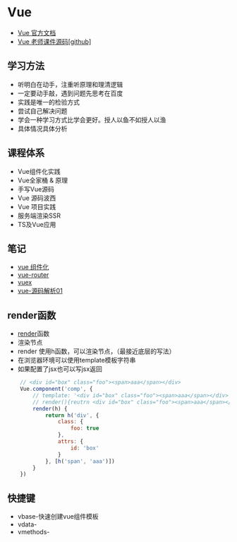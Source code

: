# Vue
- [Vue 官方文档](https://cn.vuejs.org/)
- [Vue 老师课件源码[github]](https://github.com/57code)
## 学习方法
- 听明白在动手，注重听原理和理清逻辑
- 一定要动手敲，遇到问题先思考在百度
- 实践是唯一的检验方式
- 尝试自己解决问题
- 学会一种学习方式比学会更好。授人以鱼不如授人以渔
- 具体情况具体分析

## 课程体系
- Vue组件化实践
- Vue全家桶 & 原理
- 手写Vue源码
- Vue 源码波西
- Vue 项目实践
- 服务端渲染SSR
- TS及Vue应用

## 笔记
  - [vue 组件化](https://github.com/AnsonZnl/KKB/tree/master/Vue/01Vue%E7%BB%84%E4%BB%B6)
  - [vue-router](https://github.com/AnsonZnl/KKB/tree/master/Vue/02vue-router)
  - [vuex](https://github.com/AnsonZnl/KKB/tree/master/Vue/03vuex)
  - [vue-源码解析01](https://github.com/AnsonZnl/KKB/tree/master/Vue/04%E6%BA%90%E7%A0%81%E8%A7%A3%E6%9E%901)

## render函数
- [render](https://cn.vuejs.org/v2/guide/render-function.html)函数
- 渲染节点
- render 使用h函数，可以渲染节点，（最接近底层的写法）
- 在浏览器环境可以使用template模板字符串
- 如果配置了jsx也可以写jsx返回
```js
    // <div id="box" class="foo"><span>aaa</span></div>
    Vue.component('comp', {
        // template: '<div id="box" class="foo"><span>aaa</span></div>',
        // render(){reutrn <div id="box" class="foo"><span>aaa</span></div>}
        render(h) {
            return h('div', {
                class: {
                    foo: true
                },
                attrs: {
                    id: 'box'
                }
            }, [h('span', 'aaa')])
        }
    })
```

## 快捷键
- vbase-快速创建vue组件模板
- vdata-
- vmethods- 
